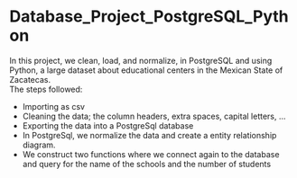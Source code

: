 # Database_Project_PostgreSQL_Python
In this project, we clean, load, and normalize, in PostgreSQL and using Python, a large dataset about educational centers in the Mexican State of Zacatecas.  
The steps followed:  
- Importing as csv  
- Cleaning the data; the column headers, extra spaces, capital letters, ...  
- Exporting the data into a PostgreSql database  
- In PostgreSql, we normalize the data and create a entity relationship diagram.
- We construct two functions where we connect again to the database and query for the name of the schools and the number of students
